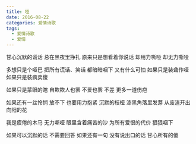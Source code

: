 ```yaml
---
title: 哑
date: 2016-08-22
categories: 爱情诗歌
tags:
  - 爱情诗歌
  - 爱情
---
```


甘心沉默的谎话
总在黑夜里挣扎
原来只是想看着你说话
却用力嘶哑
却无力嘶哑
<!--more-->
多想只是个哑巴
把所有谎话、笑话
都暗暗咽下
又有什么可怕
如果只是装聋作哑
如果只是装疯卖傻

如果只是蒙眼的瞎
自欺欺人也罢
不爱也罢
不差
更多一道伤疤

如果还有一丝怜悯
放不下
也要用力抱紧
沉默的枝桠
漆黑角落里发芽
从废渣开出向阳的花

我是疲倦的木马
无力嘶哑
眼里含着痛苦的沙
为所有爱恨的代价
狠狠咽下

如果可以沉默的话
不需要回答
如果还有一句
没有说出口的话
甘心所有的傻